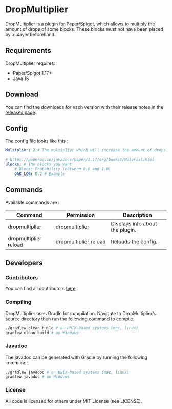 # DropMultiplier

DropMultiplier is a plugin for Paper/Spigot, which allows to multiply the amount of drops of some blocks.
These blocks must not have been placed by a player beforehand.

## Requirements

DropMultiplier requires:

-   Paper/Spigot 1.17+
-   Java 16

## Download

You can find the downloads for each version with their release notes in the [releases page](https://github.com/BergLucas/DropMultiplier/releases).

## Config

The config file looks like this :

```yaml
Multiplier: 2 # The multiplier which will increase the amount of drops.

# https://papermc.io/javadocs/paper/1.17/org/bukkit/Material.html
Blocks: # The blocks you want
    # Block: Probability (between 0.0 and 1.0)
    OAK_LOG: 0.2 # Example
```

## Commands

Available commands are :

| Command               | Permission            | Description                     |
| --------------------- | --------------------- | ------------------------------- |
| dropmultiplier        | dropmultiplier        | Displays info about the plugin. |
| dropmultiplier reload | dropmultiplier.reload | Reloads the config.             |

## Developers

### Contributors

You can find all contributors [here](https://github.com/BergLucas/DropMultiplier/graphs/contributors).

### Compiling

DropMultiplier uses Gradle for compilation. Navigate to DropMultiplier's source directory then run the following command to compile:

```bash
./gradlew clean build # on UNIX-based systems (mac, linux)
gradlew clean build # on Windows
```

### Javadoc

The javadoc can be generated with Gradle by running the following command:

```bash
./gradlew javadoc # on UNIX-based systems (mac, linux)
gradlew javadoc # on Windows
```

### License

All code is licensed for others under MIT License (see LICENSE).
